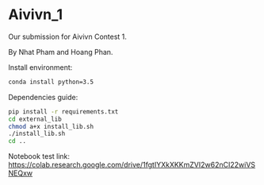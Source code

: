 # Aivivn_1

Our submission for Aivivn Contest 1.

By Nhat Pham and Hoang Phan.

Install environment:
```bash
conda install python=3.5
```

Dependencies guide:

```bash
pip install -r requirements.txt
cd external_lib
chmod a+x install_lib.sh
./install_lib.sh
cd ..
```
Notebook test link:
https://colab.research.google.com/drive/1fgtIYXkXKKmZVI2w62nCI22wiVSNEQxw
